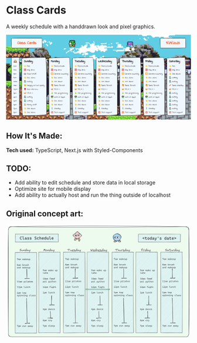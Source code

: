 # Class Cards
A weekly schedule with a handdrawn look and pixel graphics.

![Screenshot](public/images/classCards.png)

## How It's Made:

**Tech used:** TypeScript, Next.js with Styled-Components

## TODO:

- Add ability to edit schedule and store data in local storage
- Optimize site for mobile display
- Add ability to actually host and run the thing outside of localhost

## Original concept art:
![Screenshot](public/images/whiteboard.png)